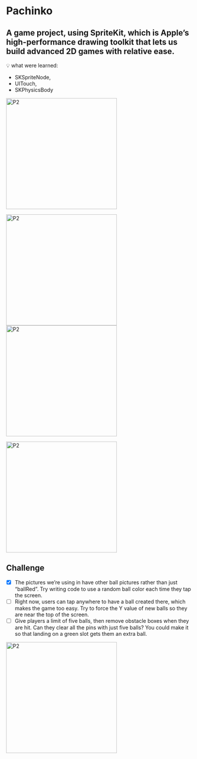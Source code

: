 # Pachinko 

## A game project, using SpriteKit, which is Apple’s high-performance drawing toolkit that lets us build advanced 2D games with relative ease.

💡 what were learned:
- SKSpriteNode, 
- UITouch, 
- SKPhysicsBody


<img width="300" alt="P2" src="https://psv4.userapi.com/c909618/u195760655/docs/d48/ec1590b206c1/Snimok_ekrana_2024-01-18_v_16_40_12.png?extra=SP0gynabUXCkbR_vuoz_i5c2_5ixUApzbIhAIFom_A0TAN_zkGUNo_LgwnWxBU7dhJ5uYzaMQE-qnEG_ME9yJvoz5QdPyKJ-pPP0z4Bt2x0wWFaXn_kUQesvho0qNJoZNJ0w4NwGMqYvAUuBcNG65Wl2"> 


<img width="300" alt="P2" src="https://sun9-40.userapi.com/impg/ZnAGoOsPjgkvBYRiX-4Vkbn8iuNn0XWByNepVg/1g39VO0RL0Y.jpg?size=1500x1180&quality=96&sign=d4d46c13be988603336ef9df2828f24a&type=album"> <img width="300" alt="P2" src="https://sun9-40.userapi.com/impg/ZnAGoOsPjgkvBYRiX-4Vkbn8iuNn0XWByNepVg/1g39VO0RL0Y.jpg?size=1500x1180&quality=96&sign=d4d46c13be988603336ef9df2828f24a&type=album">


<img width="300" alt="P2" src="https://sun9-77.userapi.com/impg/pPFLfqayCE5TUA4126e83O8jwjhFZrzF8YiHeg/0MTawgRBV2g.jpg?size=1280x959&quality=96&sign=d036eeefdf0aac46648d199a64d53662&type=album">



## Challenge

- [X] The pictures we’re using in have other ball pictures rather than just “ballRed”. Try writing code to use a random ball color each time they tap the screen.
- [ ] Right now, users can tap anywhere to have a ball created there, which makes the game too easy. Try to force the Y value of new balls so they are near the top of the screen.
- [ ] Give players a limit of five balls, then remove obstacle boxes when they are hit. Can they clear all the pins with just five balls? You could make it so that landing on a green slot gets them an extra ball.

<img width="300" alt="P2" src="https://sun9-74.userapi.com/impg/yiYgE3ZzwkhnS40l9tfk-ov83h0ecttIysYMvA/Km4nbz7cN-c.jpg?size=1280x959&quality=96&sign=287601e089af5e0f176e762e97e5b4fc&type=album"> 
